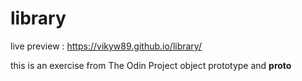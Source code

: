 # library

live preview : https://vikyw89.github.io/library/

this is an exercise from The Odin Project
object prototype and __proto__
